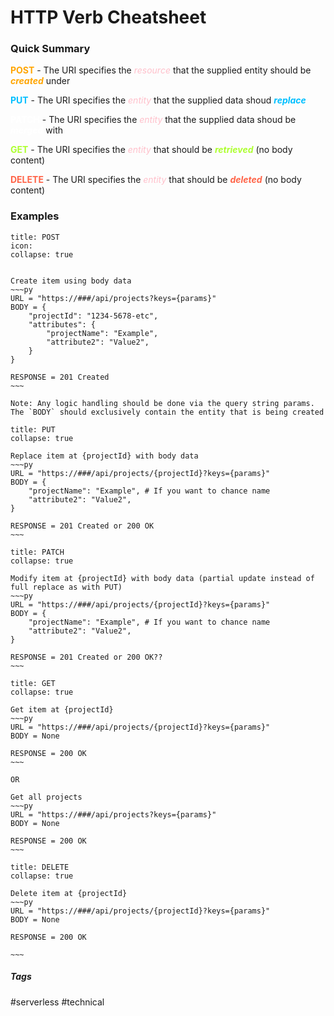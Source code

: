 # HTTP Verb Cheatsheet

### Quick Summary

**<span style="color:orange">POST</span>** - The URI specifies the <span style="color:pink">
*resource*</span> that the supplied entity should be <span style="color:orange">
***created***</span> under

**<span style="color:deepSkyBlue">PUT</span>** - The URI specifies the <span style="color:pink">
*entity*</span> that the supplied data shoud <span style="color:deepSkyBlue">
***replace***</span>

**<span style="color:white">PATCH</span>** - The URI specifies the <span style="color:pink">
*entity*</span> that the supplied data shoud be <span style="color:white">
***merged***</span> with

**<span style="color:greenYellow">GET</span>** - The URI specifies the <span style="color:pink">
*entity*</span> that should be  <span style="color:greenYellow">
***retrieved***</span>  (no body content)

**<span style="color:tomato">DELETE</span>** - The URI specifies the <span style="color:pink">
*entity*</span> that should be  <span style="color:tomato">
***deleted***</span>  (no body content)

### Examples

````ad-warning
title: POST
icon: 
collapse: true


Create item using body data
~~~py
URL = "https://###/api/projects?keys={params}"
BODY = {
	"projectId": "1234-5678-etc",
	"attributes": {
		"projectName": "Example",
		"attribute2": "Value2",
	}
}

RESPONSE = 201 Created
~~~

Note: Any logic handling should be done via the query string params. The `BODY` should exclusively contain the entity that is being created
````

````ad-info
title: PUT
collapse: true

Replace item at {projectId} with body data
~~~py
URL = "https://###/api/projects/{projectId}?keys={params}"
BODY = {
	"projectName": "Example", # If you want to chance name
	"attribute2": "Value2",
}

RESPONSE = 201 Created or 200 OK
~~~

````

````ad-quote
title: PATCH
collapse: true

Modify item at {projectId} with body data (partial update instead of full replace as with PUT)
~~~py
URL = "https://###/api/projects/{projectId}?keys={params}"
BODY = {
	"projectName": "Example", # If you want to chance name
	"attribute2": "Value2",
}

RESPONSE = 201 Created or 200 OK??
~~~

````

````ad-success
title: GET
collapse: true

Get item at {projectId}
~~~py
URL = "https://###/api/projects/{projectId}?keys={params}"
BODY = None

RESPONSE = 200 OK
~~~

OR

Get all projects
~~~py
URL = "https://###/api/projects?keys={params}"
BODY = None

RESPONSE = 200 OK
~~~
````

````ad-error
title: DELETE
collapse: true

Delete item at {projectId}
~~~py
URL = "https://###/api/projects/{projectId}?keys={params}"
BODY = None

RESPONSE = 200 OK

~~~
````

##### Tags

\#serverless #technical
